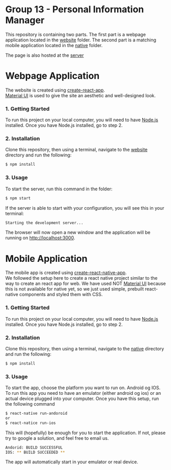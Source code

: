 #  Group 13 - Personal Information Manager

This repository is containing two parts.
The first part is a webpage application located in the [website](Website/) folder. The second part is a matching mobile application located in the [native](Native/) folder.

The page is also hosted at the [server][]

# Webpage Application

The website is created using [create-react-app][].<br />
[Material UI][] is used to give the site an aesthetic and well-designed look.

### 1. Getting Started

To run this project on your local computer, you will need to have [Node.js][] installed. Once you have Node.js installed, go to step 2.

### 2. Installation

Clone this repository, then using a terminal, navigate to the [website](Website/) directory and run the following:

```bash
$ npm install
```

### 3. Usage

To start the server, run this command in the folder:

```bash
$ npm start
```

If the server is able to start with your configuration, you will see this in
your terminal:

```bash
Starting the development server...
```

The browser will now open a new window and the application will be running on [http://localhost:3000](http://localhost:3000).

# Mobile Application

The mobile app is created using [create-react-native-app][].<br />
We followed the setup here to create a react native project similar to the way to create an react app for web. We have used NOT [Material UI][] because this is not available for native yet, so we just used simple, prebuilt react-native components and styled them with CSS.

### 1. Getting Started

To run this project on your local computer, you will need to have [Node.js][] installed. Once you have Node.js installed, go to step 2.

### 2. Installation

Clone this repository, then using a terminal, navigate to the [native](Native/) directory and run the following:

```bash
$ npm install
```

### 3. Usage

To start the app, choose the platform you want to run on. Android og IOS. To run this app you need to have an emulator (either android og ios) or an actual device plugged into your computer. Once you have this setup, run the following command

```bash
$ react-native run-andoroid
or
$ react-natice run-ios
```

This will (hopefully) be enough for you to start the application.
If not, please try to google a solution, and feel free to email us.


```bash
Andorid: BUILD SUCCESSFUL
IOS: ** BUILD SUCCEEDED **
```

The app will automatically start in your emulator or real device.

[Node.js]: https://nodejs.org
[create-react-app]: https://github.com/facebookincubator/create-react-app
[Material UI]: http://www.material-ui.com/#/
[create-react-native-app]: https://facebook.github.io/react-native/docs/getting-started.html
[server]: http://it2810-13.idi.ntnu.no:8083/
